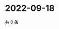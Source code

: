 # 2022-09-18

共 0 条

<!-- BEGIN WEIBO -->
<!-- 最后更新时间 Sun Sep 18 2022 10:02:31 GMT+0800 (China Standard Time) -->

<!-- END WEIBO -->
